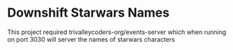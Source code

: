 # Downshift Starwars Names

This project required trivalleycoders-org/events-server which when running on port 3030 will server the names of starwars characters

